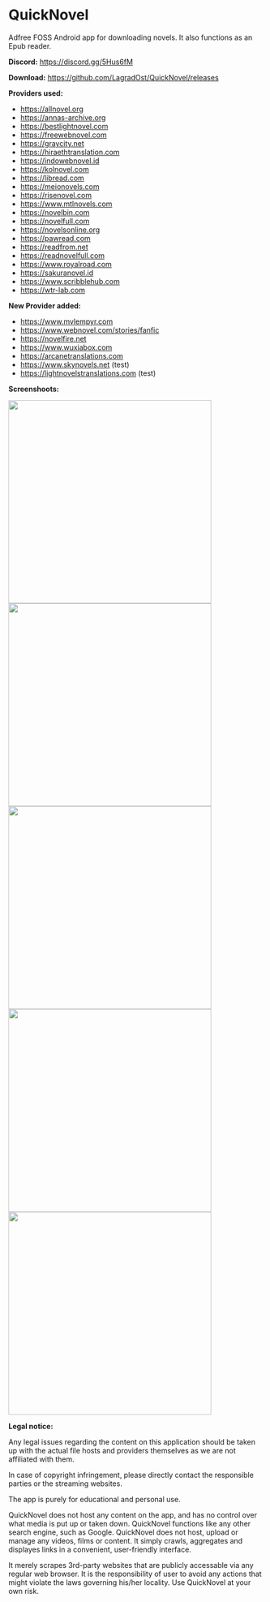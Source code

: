 # QuickNovel
Adfree FOSS Android app for downloading novels. It also functions as an Epub reader.

**Discord:** https://discord.gg/5Hus6fM

**Download:** https://github.com/LagradOst/QuickNovel/releases

**Providers used:** 

- https://allnovel.org
- https://annas-archive.org
- https://bestlightnovel.com
- https://freewebnovel.com
- https://graycity.net
- https://hiraethtranslation.com
- https://indowebnovel.id
- https://kolnovel.com
- https://libread.com
- https://meionovels.com
- https://risenovel.com
- https://www.mtlnovels.com
- https://novelbin.com
- https://novelfull.com
- https://novelsonline.org
- https://pawread.com
- https://readfrom.net
- https://readnovelfull.com
- https://www.royalroad.com
- https://sakuranovel.id
- https://www.scribblehub.com
- https://wtr-lab.com

**New Provider added:** 
- https://www.mvlempyr.com
- https://www.webnovel.com/stories/fanfic
- https://novelfire.net
- https://www.wuxiabox.com
- https://arcanetranslations.com
- https://www.skynovels.net (test)
- https://lightnovelstranslations.com (test)

**Screenshoots:**

<img src="./.github/home.jpg" height="400"/><img src="./.github/search.jpg" height="400"/><img src="./.github/downloads.jpg" height="400"/><img src="./.github/result.jpg" height="400"/><img src="./.github/reader.jpg" height="400"/>

**Legal notice:**

Any legal issues regarding the content on this application should be taken up with the actual file hosts and providers themselves as we are not affiliated with them.

In case of copyright infringement, please directly contact the responsible parties or the streaming websites.

The app is purely for educational and personal use.

QuickNovel does not host any content on the app, and has no control over what media is put up or taken down. QuickNovel functions like any other search engine, such as Google. QuickNovel does not host, upload or manage any videos, films or content. It simply crawls, aggregates and displayes links in a convenient, user-friendly interface.

It merely scrapes 3rd-party websites that are publicly accessable via any regular web browser. It is the responsibility of user to avoid any actions that might violate the laws governing his/her locality. Use QuickNovel at your own risk.

